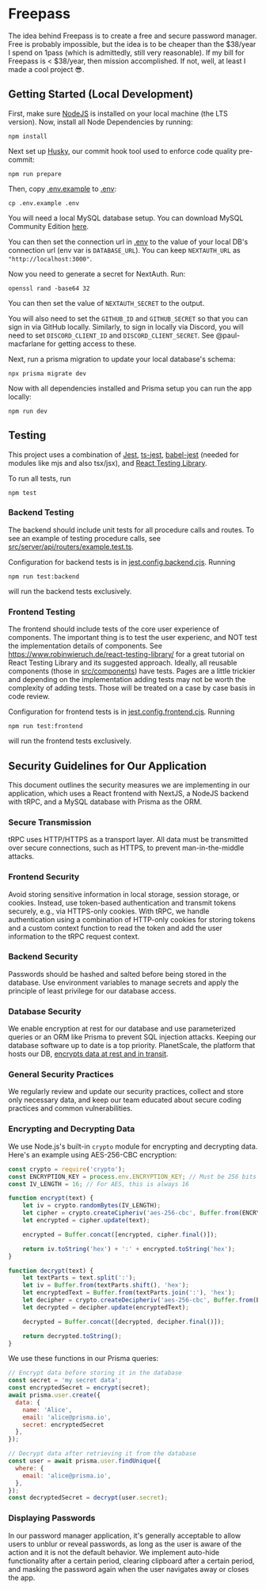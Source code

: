 # Freepass

The idea behind Freepass is to create a free and secure password manager. Free is probably impossible, but the idea is to be cheaper than the $38/year I spend on 1pass (which is admittedly, still very reasonable). If my bill for Freepass is < $38/year, then mission accomplished. If not, well, at least I made a cool project 😎.

## Getting Started (Local Development)

First, make sure [NodeJS](https://nodejs.org/en) is installed on your local machine (the LTS version). Now, install all Node Dependencies by running:

```shell
npm install
```

Next set up [Husky](https://typicode.github.io/husky/), our commit hook tool used to enforce code quality pre-commit:

```shell
npm run prepare
```

Then, copy [.env.example](.env.example) to [.env](.env):

```shell
cp .env.example .env
```

You will need a local MySQL database setup. You can download MySQL Community Edition [here](https://dev.mysql.com/downloads/mysql/).

You can then set the connection url in [.env](.env) to the value of your local DB's connection url (env var is `DATABASE_URL`). You can keep `NEXTAUTH_URL` as `"http://localhost:3000"`.

Now you need to generate a secret for NextAuth. Run:

```shell
openssl rand -base64 32
```

You can then set the value of `NEXTAUTH_SECRET` to the output. 

You will also need to set the `GITHUB_ID` and `GITHUB_SECRET` so that you can sign in via GitHub locally. Similarly, to sign in locally via Discord, you will need to set `DISCORD_CLIENT_ID` and `DISCORD_CLIENT_SECRET`. See @paul-macfarlane for getting access to these.

Next, run a prisma migration to update your local database's schema:

```shell
npx prisma migrate dev
```

Now with all dependencies installed and Prisma setup you can run the app locally:

```shell
npm run dev
```

## Testing

This project uses a combination of [Jest](https://jestjs.io/), [ts-jest](https://kulshekhar.github.io/ts-jest/), [babel-jest](https://www.npmjs.com/package/babel-jest) (needed for modules like mjs and also tsx/jsx), and [React Testing Library](https://testing-library.com/docs/react-testing-library/intro/).

To run all tests, run 

```shell
npm test
```

### Backend Testing

The backend should include unit tests for all procedure calls and routes. To see an example of testing procedure calls, see [src/server/api/routers/example.test.ts](./src/server/api/routers/example.test.ts).

Configuration for backend tests is in [jest.config.backend.cjs](./jest.config.backend.cjs). Running

```shell
npm run test:backend
```

will run the backend tests exclusively.

### Frontend Testing

The frontend should include tests of the core user experience of components. The important thing is to test the user experienc, and NOT test the implementation details of components. See https://www.robinwieruch.de/react-testing-library/ for a great tutorial on React Testing Library and its suggested approach. Ideally, all reusable components (those in [src/components](./src/components/)) have tests. Pages are a little trickier and depending on the implementation adding tests may not be worth the complexity of adding tests. Those will be treated on a case by case basis in code review.

Configuration for frontend tests is in [jest.config.frontend.cjs](./jest.config.frontend.cjs). Running

```shell
npm run test:frontend
```

will run the frontend tests exclusively.

## Security Guidelines for Our Application

This document outlines the security measures we are implementing in our application, which uses a React frontend with NextJS, a NodeJS backend with tRPC, and a MySQL database with Prisma as the ORM.

### Secure Transmission

tRPC uses HTTP/HTTPS as a transport layer. All data must be transmitted over secure connections, such as HTTPS, to prevent man-in-the-middle attacks.

### Frontend Security

Avoid storing sensitive information in local storage, session storage, or cookies. Instead, use token-based authentication and transmit tokens securely, e.g., via HTTPS-only cookies. With tRPC, we handle authentication using a combination of HTTP-only cookies for storing tokens and a custom context function to read the token and add the user information to the tRPC request context.

### Backend Security

Passwords should be hashed and salted before being stored in the database. Use environment variables to manage secrets and apply the principle of least privilege for our database access.

### Database Security

We enable encryption at rest for our database and use parameterized queries or an ORM like Prisma to prevent SQL injection attacks. Keeping our database software up to date is a top priority. PlanetScale, the platform that hosts our DB, [encrypts data at rest and in transit](https://planetscale.com/blog/how-planetscale-keeps-your-data-safe).

### General Security Practices

We regularly review and update our security practices, collect and store only necessary data, and keep our team educated about secure coding practices and common vulnerabilities.

### Encrypting and Decrypting Data

We use Node.js's built-in `crypto` module for encrypting and decrypting data. Here's an example using AES-256-CBC encryption:

```javascript
const crypto = require('crypto');
const ENCRYPTION_KEY = process.env.ENCRYPTION_KEY; // Must be 256 bits (32 characters)
const IV_LENGTH = 16; // For AES, this is always 16

function encrypt(text) {
    let iv = crypto.randomBytes(IV_LENGTH);
    let cipher = crypto.createCipheriv('aes-256-cbc', Buffer.from(ENCRYPTION_KEY), iv);
    let encrypted = cipher.update(text);

    encrypted = Buffer.concat([encrypted, cipher.final()]);

    return iv.toString('hex') + ':' + encrypted.toString('hex');
}

function decrypt(text) {
    let textParts = text.split(':');
    let iv = Buffer.from(textParts.shift(), 'hex');
    let encryptedText = Buffer.from(textParts.join(':'), 'hex');
    let decipher = crypto.createDecipheriv('aes-256-cbc', Buffer.from(ENCRYPTION_KEY), iv);
    let decrypted = decipher.update(encryptedText);

    decrypted = Buffer.concat([decrypted, decipher.final()]);

    return decrypted.toString();
}
```

We use these functions in our Prisma queries:

```javascript
// Encrypt data before storing it in the database
const secret = 'my secret data';
const encryptedSecret = encrypt(secret);
await prisma.user.create({
  data: {
    name: 'Alice',
    email: 'alice@prisma.io',
    secret: encryptedSecret
  },
});

// Decrypt data after retrieving it from the database
const user = await prisma.user.findUnique({
  where: {
    email: 'alice@prisma.io',
  },
});
const decryptedSecret = decrypt(user.secret);
```

### Displaying Passwords

In our password manager application, it's generally acceptable to allow users to unblur or reveal passwords, as long as the user is aware of the action and it is not the default behavior. We implement auto-hide functionality after a certain period, clearing clipboard after a certain period, and masking the password again when the user navigates away or closes the app.

